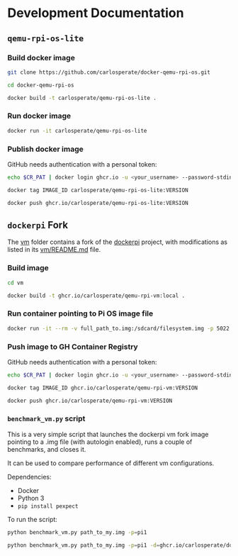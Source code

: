 # Development Documentation

## `qemu-rpi-os-lite`

### Build docker image

```bash
git clone https://github.com/carlosperate/docker-qemu-rpi-os.git
```
```bash
cd docker-qemu-rpi-os
```
```bash
docker build -t carlosperate/qemu-rpi-os-lite .
```

### Run docker image

```bash
docker run -it carlosperate/qemu-rpi-os-lite
```

### Publish docker image

GitHub needs authentication with a personal token:

```bash
echo $CR_PAT | docker login ghcr.io -u <your_username> --password-stdin
```
```bash
docker tag IMAGE_ID carlosperate/qemu-rpi-os-lite:VERSION
```
```bash
docker push ghcr.io/carlosperate/qemu-rpi-os-lite:VERSION
```


## `dockerpi` Fork

The [vm](vm) folder contains a fork of the
[dockerpi](https://github.com/lukechilds/dockerpi/) project, with modifications
as listed in its [vm/README.md](vm/README.md) file.

### Build image

```bash
cd vm
```
```bash
docker build -t ghcr.io/carlosperate/qemu-rpi-vm:local .
```

### Run container pointing to Pi OS image file

```bash
docker run -it --rm -v full_path_to.img:/sdcard/filesystem.img -p 5022:5022 ghcr.io/carlosperate/dockerpi-vm:local
```

### Push image to GH Container Registry

GitHub needs authentication with a personal token:

```bash
echo $CR_PAT | docker login ghcr.io -u <your_username> --password-stdin
```
```bash
docker tag IMAGE_ID ghcr.io/carlosperate/qemu-rpi-vm:VERSION
```
```bash
docker push ghcr.io/carlosperate/qemu-rpi-vm:VERSION
```

### `benchmark_vm.py` script

This is a very simple script that launches the dockerpi vm fork image
pointing to a .img file (with autologin enabled), runs a couple of benchmarks,
and closes it.

It can be used to compare performance of different vm configurations.

Dependencies:
- Docker
- Python 3
- `pip install pexpect`

To run the script:

```bash
python benchmark_vm.py path_to_my.img -p=pi1
```
```bash
python benchmark_vm.py path_to_my.img -p=pi1 -d=ghcr.io/carlosperate/dockerpi-vm:local
```
